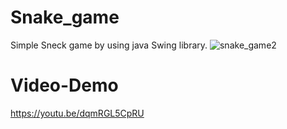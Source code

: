 # Snake_game
Simple Sneck game by using java Swing library.
![snake_game2](https://user-images.githubusercontent.com/95842318/153860916-c722d60b-df55-40b4-8d7a-cf518a08f6d1.png)
# Video-Demo
https://youtu.be/dqmRGL5CpRU
